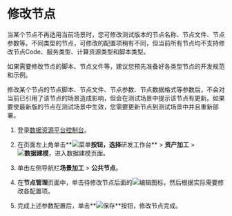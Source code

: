 # 修改节点

当某个节点不再适用当前场景时，您可修改测试版本的节点名称、节点文件、节点参数等。不同类型的节点，可修改的配置项稍有不同，但当前所有节点均不支持修改节点Code、服务类型、计算资源类型和脚本类型。

如果需要修改节点的脚本、节点文件等，建议您预先准备好各类型节点的开发规范和示例。

修改某个节点的节点脚本、节点文件、节点参数、节点数据格式等参数后，不会对当前已引用了该节点的场景造成影响，但会在测试场景中提示该节点有更新。如果要使最新版的节点在测试场景中生效，您需要更新节点到测试场景中并且重新部署。

1.  登录[数据资源平台控制台](https://dataq.console.aliyun.com)。

2.  在页面左上角单击**![菜单](https://static-aliyun-doc.oss-accelerate.aliyuncs.com/assets/img/zh-CN/6504337061/p188771.png)**按钮，选择**研发工作台** \> **资产加工** \> **![数据建模](https://static-aliyun-doc.oss-accelerate.aliyuncs.com/assets/img/zh-CN/7366900161/p208211.png)**，进入数据建模页面。

3.  单击左侧导航栏**场景加工** \> **公共节点**。

4.  在**节点管理**页面中，单击待修改节点后面的![编辑](https://static-aliyun-doc.oss-accelerate.aliyuncs.com/assets/img/zh-CN/6453117951/p43365.png)图标，然后根据实际需要修改各配置项。

5.  完成上述参数配置后，单击**![保存](https://static-aliyun-doc.oss-accelerate.aliyuncs.com/assets/img/zh-CN/0353117951/p42054.png)**按钮，修改节点完成。


